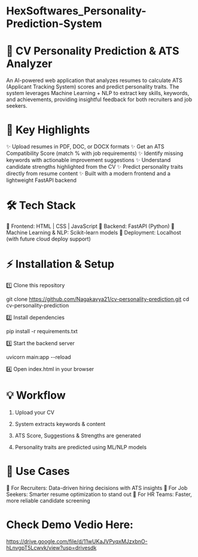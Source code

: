 # HexSoftwares_Personality-Prediction-System

# 📄 CV Personality Prediction & ATS Analyzer

An AI-powered web application that analyzes resumes to calculate ATS (Applicant Tracking System) scores and predict personality traits.
The system leverages Machine Learning + NLP to extract key skills, keywords, and achievements, providing insightful feedback for both recruiters and job seekers.

# 🚀 Key Highlights

✨ Upload resumes in PDF, DOC, or DOCX formats
✨ Get an ATS Compatibility Score (match % with job requirements)
✨ Identify missing keywords with actionable improvement suggestions
✨ Understand candidate strengths highlighted from the CV
✨ Predict personality traits directly from resume content
✨ Built with a modern frontend and a lightweight FastAPI backend

# 🛠 Tech Stack

🔹 Frontend: HTML | CSS | JavaScript
🔹 Backend: FastAPI (Python)
🔹 Machine Learning & NLP: Scikit-learn models
🔹 Deployment: Localhost (with future cloud deploy support)


# ⚡ Installation & Setup

1️⃣ Clone this repository

git clone https://github.com/Nagakavya21/cv-personality-prediction.git
cd cv-personality-prediction

2️⃣ Install dependencies

pip install -r requirements.txt

3️⃣ Start the backend server

uvicorn main:app --reload

4️⃣ Open index.html in your browser


# 💡 Workflow

1. Upload your CV


2. System extracts keywords & content


3. ATS Score, Suggestions & Strengths are generated


4. Personality traits are predicted using ML/NLP models

# 🎯 Use Cases

🔹 For Recruiters: Data-driven hiring decisions with ATS insights
🔹 For Job Seekers: Smarter resume optimization to stand out
🔹 For HR Teams: Faster, more reliable candidate screening


# Check Demo Vedio Here:
https://drive.google.com/file/d/11wUKaJVPyqxMJzxbnO-hLnvgpT5Lcwvk/view?usp=drivesdk
